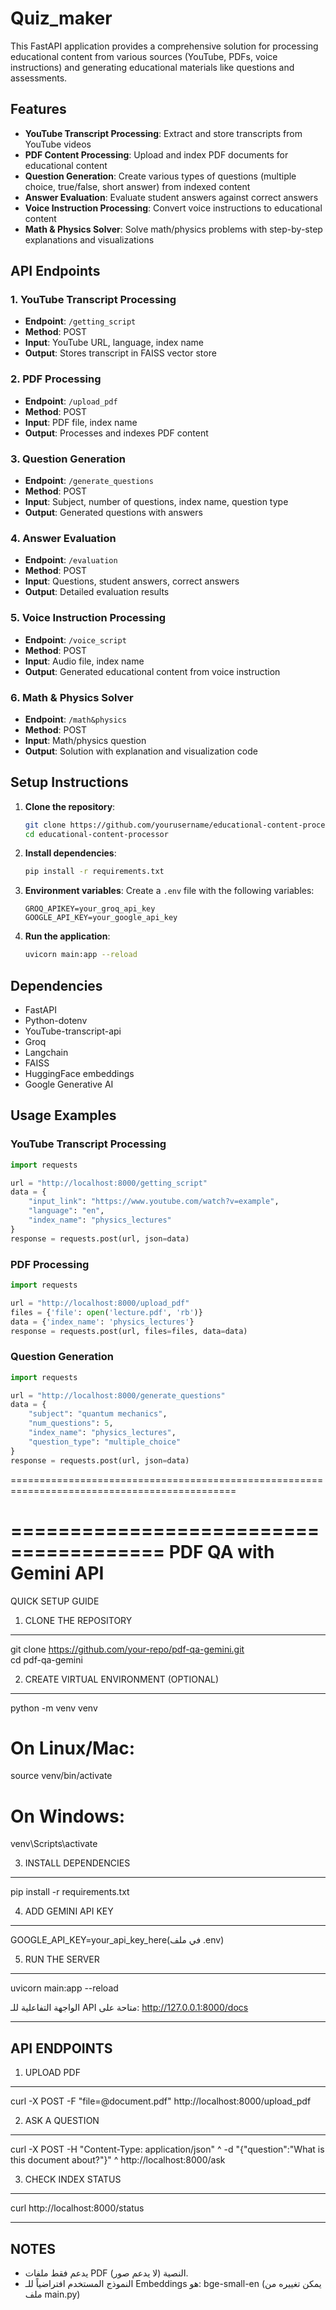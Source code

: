 # Quiz_maker
This FastAPI application provides a comprehensive solution for processing educational content from various sources (YouTube, PDFs, voice instructions) and generating educational materials like questions and assessments.

## Features

- **YouTube Transcript Processing**: Extract and store transcripts from YouTube videos
- **PDF Content Processing**: Upload and index PDF documents for educational content
- **Question Generation**: Create various types of questions (multiple choice, true/false, short answer) from indexed content
- **Answer Evaluation**: Evaluate student answers against correct answers
- **Voice Instruction Processing**: Convert voice instructions to educational content
- **Math & Physics Solver**: Solve math/physics problems with step-by-step explanations and visualizations

## API Endpoints

### 1. YouTube Transcript Processing
- **Endpoint**: `/getting_script`
- **Method**: POST
- **Input**: YouTube URL, language, index name
- **Output**: Stores transcript in FAISS vector store

### 2. PDF Processing
- **Endpoint**: `/upload_pdf`
- **Method**: POST
- **Input**: PDF file, index name
- **Output**: Processes and indexes PDF content

### 3. Question Generation
- **Endpoint**: `/generate_questions`
- **Method**: POST
- **Input**: Subject, number of questions, index name, question type
- **Output**: Generated questions with answers

### 4. Answer Evaluation
- **Endpoint**: `/evaluation`
- **Method**: POST
- **Input**: Questions, student answers, correct answers
- **Output**: Detailed evaluation results

### 5. Voice Instruction Processing
- **Endpoint**: `/voice_script`
- **Method**: POST
- **Input**: Audio file, index name
- **Output**: Generated educational content from voice instruction

### 6. Math & Physics Solver
- **Endpoint**: `/math&physics`
- **Method**: POST
- **Input**: Math/physics question
- **Output**: Solution with explanation and visualization code

## Setup Instructions

1. **Clone the repository**:
   ```bash
   git clone https://github.com/yourusername/educational-content-processor.git
   cd educational-content-processor
   ```

2. **Install dependencies**:
   ```bash
   pip install -r requirements.txt
   ```

3. **Environment variables**:
   Create a `.env` file with the following variables:
   ```
   GROQ_APIKEY=your_groq_api_key
   GOOGLE_API_KEY=your_google_api_key
   ```

4. **Run the application**:
   ```bash
   uvicorn main:app --reload
   ```

## Dependencies

- FastAPI
- Python-dotenv
- YouTube-transcript-api
- Groq
- Langchain
- FAISS
- HuggingFace embeddings
- Google Generative AI

## Usage Examples

### YouTube Transcript Processing
```python
import requests

url = "http://localhost:8000/getting_script"
data = {
    "input_link": "https://www.youtube.com/watch?v=example",
    "language": "en",
    "index_name": "physics_lectures"
}
response = requests.post(url, json=data)
```

### PDF Processing
```python
import requests

url = "http://localhost:8000/upload_pdf"
files = {'file': open('lecture.pdf', 'rb')}
data = {'index_name': 'physics_lectures'}
response = requests.post(url, files=files, data=data)
```

### Question Generation
```python
import requests

url = "http://localhost:8000/generate_questions"
data = {
    "subject": "quantum mechanics",
    "num_questions": 5,
    "index_name": "physics_lectures",
    "question_type": "multiple_choice"
}
response = requests.post(url, json=data)
```
=============================================================================================


=======================================
        PDF QA with Gemini API
=======================================

QUICK SETUP GUIDE

1. CLONE THE REPOSITORY
------------------------
git clone https://github.com/your-repo/pdf-qa-gemini.git  
cd pdf-qa-gemini  

2. CREATE VIRTUAL ENVIRONMENT (OPTIONAL)
----------------------------------------
python -m venv venv  

# On Linux/Mac:
source venv/bin/activate  

# On Windows:
venv\Scripts\activate  

3. INSTALL DEPENDENCIES
------------------------
pip install -r requirements.txt

4. ADD GEMINI API KEY
----------------------
GOOGLE_API_KEY=your_api_key_here(في ملف .env)

5. RUN THE SERVER
------------------
uvicorn main:app --reload

الواجهة التفاعلية للـ API متاحة على:
http://127.0.0.1:8000/docs

---------------------------------------
 API ENDPOINTS
---------------------------------------

1. UPLOAD PDF
--------------
curl -X POST -F "file=@document.pdf" http://localhost:8000/upload_pdf

2. ASK A QUESTION
-----------------
curl -X POST -H "Content-Type: application/json" ^
-d "{\"question\":\"What is this document about?\"}" ^
http://localhost:8000/ask

3. CHECK INDEX STATUS
----------------------
curl http://localhost:8000/status

---------------------------------------
NOTES
---------------------------------------

- يدعم فقط ملفات PDF النصية (لا يدعم صور).
- النموذج المستخدم افتراضياً للـ Embeddings هو: bge-small-en
  (يمكن تغييره من ملف main.py)
